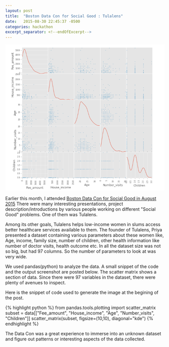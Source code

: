 ```yaml
---
layout: post
title:  "Boston Data Con for Social Good : Tulalens"
date:   2015-08-30 22:45:37 -0500
categories: hackathon
excerpt_separator: <!--endOfExcerpt-->
---
```


![Tulalens (partial) data scatter mattrix](/assets/tulalens_screenshot.png)
<!--endOfExcerpt-->


Earlier this month, I attended [Boston Data Con for Social Good in August 2015](http://data-con.org/projects/ )
There were many interesting presentations, project description/introductions by various people working on different "Social Good" problems. One of them was Tulalens. 

Among its other goals, Tulalens helps low-income women in slums access better healthcare services available to them. The founder of Tulalens, Priya presented a dataset containing various parameters about these women like, Age, income, family size, number of children, other health information like number of doctor visits, health outcome etc. In all the dataset size was not so big, but had  97 columns. So the number of parameters to look at was very wide. 

We used pandas(python) to analyze the data. A small snippet of the code and the output screenshot are posted below. The scatter matrix shows a section of data. Since there were 97 variables in the dataset, there were plenty of avenues to inspect. 

Here is the snippet of code used to generate the image at the begining of the post.

{% highlight python %}
from pandas.tools.plotting import scatter_matrix
subset = data[["Fee_amount", "House_income", "Age", "Number_visits", "Children"]]
scatter_matrix(subset, figsize=(10,10), diagonal="kde")
{% endhighlight %}


The Data Con was a great experience to immerse into an unknown dataset and figure out patterns or interesting aspects of the data collected. 